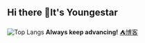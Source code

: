 ## Hi there 👋It's Youngestar
![Top Langs](https://github-readme-stats.vercel.app/api/top-langs/?username=youngestar&layout=compact)
**Always keep advancing!**
[⛺博客](https://youngestar.vercel.app/ "我的后院")
<!--
**youngestar/youngestar** is a ✨ _special_ ✨ repository because its `README.md` (this file) appears on your GitHub profile.

Here are some ideas to get you started:

- 🔭 I’m currently working on ...
- 🌱 I’m currently learning ...
- 👯 I’m looking to collaborate on ...
- 🤔 I’m looking for help with ...
- 💬 Ask me about ...
- 📫 How to reach me: ...
- 😄 Pronouns: ...
- ⚡ Fun fact: ...
-->
